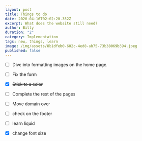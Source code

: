 ```yaml
---
layout: post
title: Things to do
date: 2020-04-16T02:02:20.352Z
excerpt: What does the website still need?
author: Billy
duration: "2"
category: Implementation
tags: new, things, learn
image: /img/assets/8b1dfeb0-602c-4ed8-ab75-73b38069b394.jpeg
published: false
---
```

- [ ] Dive into formatting images on the home page.
- [ ] Fix the form
- [x] ~~Stick to a color~~
- [ ] Complete the rest of the pages
- [ ] Move domain over

- [ ] check on the footer
- [ ] learn liquid
- [x] change font size
